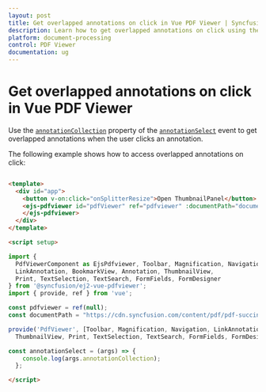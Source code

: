```yaml
---
layout: post
title: Get overlapped annotations on click in Vue PDF Viewer | Syncfusion
description: Learn how to get overlapped annotations on click using the annotationSelect event in the Syncfusion Vue PDF Viewer.
platform: document-processing
control: PDF Viewer
documentation: ug
---
```


# Get overlapped annotations on click in Vue PDF Viewer

Use the [`annotationCollection`](https://ej2.syncfusion.com/documentation/api/pdfviewer/#annotationcollection) property of the [`annotationSelect`](https://ej2.syncfusion.com/documentation/api/pdfviewer/#annotationselect) event to get overlapped annotations when the user clicks an annotation.

The following example shows how to access overlapped annotations on click:

```html

<template>
  <div id="app">
    <button v-on:click="onSplitterResize">Open ThumbnailPanel</button>
    <ejs-pdfviewer id="pdfViewer" ref="pdfviewer" :documentPath="documentPath" :annotationSelect="annotationSelect">
    </ejs-pdfviewer>
  </div>
</template>

<script setup>

import {
  PdfViewerComponent as EjsPdfviewer, Toolbar, Magnification, Navigation,
  LinkAnnotation, BookmarkView, Annotation, ThumbnailView,
  Print, TextSelection, TextSearch, FormFields, FormDesigner
} from '@syncfusion/ej2-vue-pdfviewer';
import { provide, ref } from 'vue';

const pdfviewer = ref(null);
const documentPath = "https://cdn.syncfusion.com/content/pdf/pdf-succinctly.pdf";

provide('PdfViewer', [Toolbar, Magnification, Navigation, LinkAnnotation, BookmarkView, Annotation,
  ThumbnailView, Print, TextSelection, TextSearch, FormFields, FormDesigner])

const annotationSelect = (args) => {
    console.log(args.annotationCollection);
  };

</script>
```

